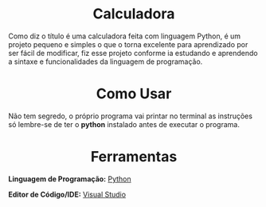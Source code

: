 <h1 align="center">Calculadora</h1>
Como diz o título é uma calculadora feita com linguagem Python, é um projeto pequeno e simples o que o torna excelente para aprendizado por ser fácil de modificar,
fiz esse projeto conforme ia estudando e aprendendo a sintaxe e funcionalidades da linguagem de programação.
<h1 align="center">Como Usar</h1>
Não tem segredo, o próprio programa vai printar no terminal as instruções só lembre-se de ter o <strong>python</strong> instalado antes de executar o programa.
<h1 align="center">Ferramentas</h1>
<strong>Linguagem de Programação:</strong> <a href="https://www.python.org/">Python</a>

<strong>Editor de Código/IDE:</strong> <a href="https://code.visualstudio.com/">Visual Studio</a>
